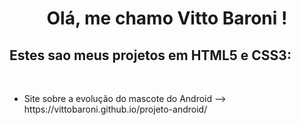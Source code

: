 <div align="center">
     <h1>  Olá, me chamo Vitto Baroni ! </h1>
</div>
<h2>Estes sao meus projetos em HTML5 e CSS3: </h2><br>

<ul>
    <li> Site sobre a evolução do mascote do Android --> https://vittobaroni.github.io/projeto-android/</li> 
</ul>
